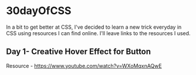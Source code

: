 # 30dayOfCSS
In a bit to get better at CSS, I've decided to learn a new trick everyday in CSS using resources I can find online. I'll leave links to the resources I used.

## Day 1- Creative Hover Effect for Button
Resource - https://www.youtube.com/watch?v=WXoMqxnAQwE
